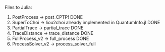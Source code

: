 Files to Julia:

1.	PostProcess -> post_CPTP! DONE
2.	SuperToChoi -> liou2choi already implemented in QuantumInfo.jl DONE
3.	PartialTrace -> partial_trace DONE
4.	TraceDistance -> trace_distance DONE
5.	FullProcess_v2 -> full_process DONE
6.	ProcessSolver_v2 -> process_solver_full

